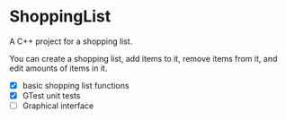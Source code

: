 # ShoppingList
A C++ project for a shopping list.

You can create a shopping list, add items to it, remove items from it, and edit amounts of items in it.

- [x] basic shopping list functions
- [x] GTest unit tests
- [ ] Graphical interface
